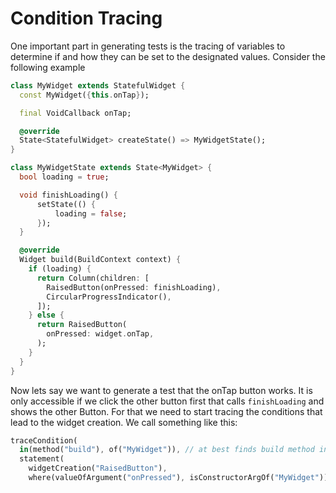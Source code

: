# Condition Tracing

One important part in generating tests is the tracing of variables to
determine if and how they can be set to the designated values. Consider the
following example

```dart
class MyWidget extends StatefulWidget {
  const MyWidget({this.onTap});

  final VoidCallback onTap;

  @override
  State<StatefulWidget> createState() => MyWidgetState();
}

class MyWidgetState extends State<MyWidget> {
  bool loading = true;

  void finishLoading() {
      setState(() {
          loading = false;
      });
  }

  @override
  Widget build(BuildContext context) {
    if (loading) {
      return Column(children: [
        RaisedButton(onPressed: finishLoading),
        CircularProgressIndicator(),
      ]);
    } else {
      return RaisedButton(
        onPressed: widget.onTap,
      );
    }
  }
}
```

Now lets say we want to generate a test that the onTap button works. It is only accessible if we click the other button first that calls `finishLoading` and shows the other Button. For that we need to start tracing the conditions that lead to the widget creation. We call something like this:

```dart
traceCondition(
  in(method("build"), of("MyWidget")), // at best finds build method in state of stateful widget
  statement(
    widgetCreation("RaisedButton"),
    where(valueOfArgument("onPressed"), isConstructorArgOf("MyWidget"))));
```